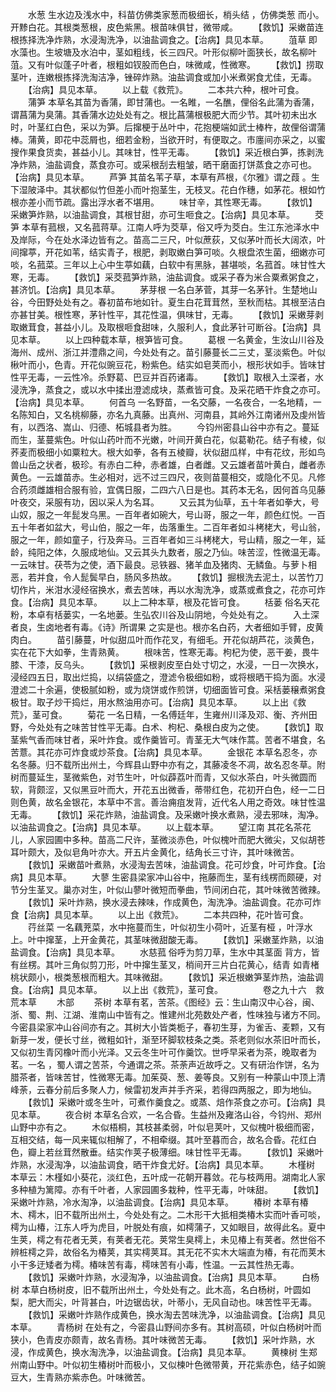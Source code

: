<!-- { "loadSidebar": true } -->
　　水葱 生水边及浅水中，科苗仿佛类家葱而极细长，梢头结 ，仿佛类葱 而小。开黪白花。其根类葱根，皮色紫黑。根苗味俱甘，微带咸。
　　【救饥】采嫩苗连根拣择洗净炸熟，水浸淘洗净，以油盐调食之。【治病】具见本草。
　　菹草 即水藻也。生坡塘及水泊中，茎如粗线，长三四尺。叶形似柳叶面狭长，故名柳叶菹。又有叶似蓬子叶者，根粗如钗股而色白，味微咸，性微寒。
　　【救饥】捞取茎叶，连嫩根拣择洗淘洁净，锉碎炸熟。油盐调食或加小米煮粥食尤佳，无毒。
　　【治病】具见本草。
　　以上载《救荒》。
　　二本共六种，根叶可食。
　　蒲笋 本草名其苗为香蒲，即甘蒲也。一名睢，一名醮，俚俗名此蒲为香蒲，谓菖蒲为臭蒲。其香蒲水边处处有之。根比菖蒲根极肥大而少节。其叶初未出水时，叶茎红白色，采以为笋。后撺梗于丛叶中，花抱梗端如武士棒杵，故俚俗谓蒲棒。蒲黄，即花中蕊屑也，细若金粉，当欲开时，有便取之。市廛间亦采之，以蜜搜作果食货卖，甚益小儿。其味甘，性平无毒。
　　【救饥】采近根白笋，拣剥洗净炸熟，油盐调食，蒸食亦可。或采根刮去粗皱，晒干磨面打饼蒸食之亦可也。【治病】具见本草。
　　芦笋 其苗名苇子草，本草有芦根，《尔雅》谓之葭 。生下湿陂泽中。其状都似竹但差小而叶抱茎生，无枝叉。花白作穗，如茅花。根如竹根亦差小而节疏。露出浮水者不堪用。
　　味甘辛，其性寒无毒。
　　【救饥】采嫩笋炸熟，以油盐调食，其根甘甜，亦可生咂食之。【治病】具见本草。
　　茭笋 本草有菰根，又名菰蒋草。江南人呼为茭草，俗又呼为茭白。生江东池泽水中及岸际，今在处水泽边皆有之。苗高二三尺，叶似蔗荻，又似茅叶而长大阔浓，叶间撺葶，开花如苇，结实青子，根肥，剥取嫩白笋可啖。久根盘浓生菌，细嫩亦可啖，名菰菜。三年以上心中生葶如藕，白软中有黑脉，甚堪啖，名菰首。味甘性大寒，无毒。
　　【救饥】采茭菰笋炸熟，油盐调食。或采子舂为米合粟煮粥食之，甚济饥。【治病】具见本草。
　　茅芽根 一名白茅菅，其芽一名茅针。生楚地山谷，今田野处处有之。春初苗布地如针。夏生白花茸茸然，至秋而枯。其根至洁白亦甚甘美。根性寒，茅针性平，其花性温，俱味甘，无毒。
　　【救饥】采嫩芽剥取嫩茸食，甚益小儿。及取根咂食甜味，久服利人，食此茅针可断谷。【治病】具见本草。
　　以上四种载本草，根笋皆可食。
　　葛根 一名黄金，生汝山川谷及海州、成州、浙江并澧鼎之间，今处处有之。苗引藤蔓长二三丈，茎淡紫色。叶似楸叶而小，色青。开花似豌豆花，粉紫色。结实如皂荚而小，根形状如手。皆味甘性平无毒，一云性冷。杀野葛、巴豆并百药诸毒。
　　【救饥】取根入土深者，水浸洗净，蒸食之，或以水中揉出澄滤成块，蒸煮皆可食。及采花晒干炸食之亦可。【治病】具见本草。
　　何首乌 一名野苗，一名交藤，一名夜合，一名地精，一名陈知白，又名桃柳藤，亦名九真藤。出真州、河南县，其岭外江南诸州及虔州皆有，以西洛、嵩山、归德、柘城县者为胜。
　　今钧州密县山谷中亦有之。蔓延而生，茎蔓紫色。叶似山药叶而不光嫩，叶间开黄白花，似葛勒花。结子有棱，似荞麦而极细小如粟粒大。根大如拳，各有五棱瓣，状似甜瓜样，中有花纹，形如鸟兽山岳之状者，极珍。有赤白二种，赤者雄，白者雌。又云雄者苗叶黄白，雌者赤黄色。一云雄苗赤。生必相对，远不过三四尺，夜则苗蔓相交，或隐化不见。凡修合药须雌雄相合服有验，宜偶日服，二四六八日是也。其药本无名，因何首乌见藤叶夜交，采服有功，因以采人为名耳。
　　又云其为仙草，五十年者如拳大，号山奴，服之一年髭发乌黑。一百年者如碗大，号山哥，服之一年，颜色红悦。一百五十年者如盆大，号山伯，服之一年，齿落重生。二百年者如斗栲栳大，号山翁，服之一年，颜如童子，行及奔马。三百年者如三斗栲栳大，号山精，服之一年，延龄，纯阳之体，久服成地仙。又云其头九数者，服之乃仙。味苦涩，性微温无毒。一云味甘。茯苓为之使，酒下最良。忌铁器、猪羊血及猪肉、无鳞鱼。与萝卜相恶，若并食，令人髭鬓早白，肠风多热故。
　　【救饥】掘根洗去泥土，以苦竹刀切作片，米泔水浸经宿换水，煮去苦味，再以水淘洗净，或蒸或煮食之，花亦可炸食。【治病】具见本草。
　　以上二种本草，根及花皆可食。
　　栝蒌 俗名天花粉，本卓有栝蒌实，一名地蒌。生弘农川谷及山阴地，今处处有之。
　　入土深者良，生卤地者有毒。《诗》所谓果 之实是也。根亦名白药，大者细如手臂，皮黄肉白。
　　苗引藤蔓，叶似甜瓜叶而作花叉，有细毛。开花似胡芦花，淡黄色，实在花下大如拳，生青熟黄。
　　根味苦，性寒无毒。枸杞为使，恶干姜，畏牛膝、干漆，反乌头。
　　【救饥】采根剥皮至白处寸切之，水浸，一日一次换水，浸经四五日，取出烂捣，以绢袋盛之，澄滤令极细如粉，或将根晒干捣为面。水浸澄滤二十余遍，使极腻如粉，或为烧饼或作煎饼，切细面皆可食。采栝蒌穣煮粥食极甘。取子炒干捣烂，用水熬油用亦可。【治病】具见本草。
　　以上出《救荒》，茎可食。
　　菊花 一名日精，一名傅廷年，生雍州川泽及邓、衡、齐州田野，今处处有之味苦甘性平无毒。白术、枸杞、桑根白皮为之使。
　　【救饥】取茎紫气香而味甘者，采叶炸食。或作羹皆可。青茎无大气味作蒿。苦者不堪食，名苦薏。其花亦可炸食或炒茶食。【治病】具见本草。
　　金银花 本草名忍冬，亦名冬藤。归不载所出州土，今辉县山野中亦有之，其藤凌冬不凋，故名忍冬草。附树而蔓延生，茎微紫色，对节生叶，叶似薜荔叶而青，又似水茶白，叶头微圆而软，背颇涩，又似黑豆叶而大，开花五出微香，蒂带红色，花初开白色，经一二日则色黄，故名金银花，本草中不言。善治痈疽发背，近代名人用之奇效。味甘性温无毒。
　　【救饥】采花炸熟，油盐调食。及采嫩叶换水煮熟，浸去邪味，淘净。以油盐调食之。【治病】具见本草。
　　以上载本草。
　　望江南 其花名茶花儿，人家园圃中多种。苗高二尺许，茎微淡赤色，叶似槐叶而肥大微尖，又似胡苍耳叶颇大，及似皂角叶亦大。开五片金黄化，结角长三寸许，其叶味微苦。
　　【救饥】采嫩苗叶煮熟，水浸淘去苦味，油盐调食。花可炒食，叶可炸食。【治病】具见本草。
　　大蓼 生密县梁家冲山谷中，拖藤而生，茎有线楞而颇硬，对节分生茎叉。巢亦对生，叶似山蓼叶微短而拳曲，节间闭白花，其叶味微苦微辣。
　　【救饥】采叶炸熟，换水浸去辣味，作成黄色，淘洗净。油盐调食。花亦可炸食【治病】具见本草。
　　以上出《救荒》。
　　二本共四种，花叶皆可食。
　　荇丝菜 一名藕茺菜，水中拖蔓而生，叶似初生小荷叶，近茎有桠 ，叶浮水上。叶中撺茎，上开金黄花，其茎味微甜酸无毒。
　　【救饥】采嫩茎炸熟，以油盐调食。【治病】具见本草。
　　水慈菰 俗呼为剪刀草，生水中其茎面 背方，皆有丝楞。其叶三角似剪刀形，叶中撺生茎叉，梢间开三片白花黄心，结青 如青楮桃状颇小，根类葱根而粗大。其味微甜。
　　【救饥】采近根嫩笋茎炸热，油盐调食。【治病】具见本草。
　　以上出《救荒》，茎可食。
　　
　　卷之九十六　救荒本草
　　木部
　　茶树 本草有茗，苦茶。《图经》云：生山南汉中心谷，闽、浙、蜀、荆、江湖、淮南山中皆有之。惟建州北苑数处产者，性味独与诸方不同。今密县梁家冲山谷间亦有之。其树大小皆类栀子，春初生芽，为雀舌、麦颗，又有新芽一发，便长寸丝，微粗如针，渐至环脚软枝条之类。茶老则似水茶旧叶而长，又似初生青冈橡叶而小光泽。又云冬生叶可作羹饮。世呼早采者为茶，晚取者为茗。一名 ，蜀人谓之苦茶，今通谓之茶。茶荼声近故呼之。又有研治作饼，名为腊茶者，皆味苦甘，性微寒无毒。加茱萸、葱、姜等良。又别有一种蒙山中顶上清峰荼，云春分前后多聚人力，候雷初发声并手齐采，若得四两服之，即为地仙。
　　【救饥】采嫩叶或冬生叶，可煮作羹食之。或蒸、焙作茶食之亦可。【治病】具见本草。
　　夜合树 本草名合欢，一名合昏。生益州及雍洛山谷，今钧州、郑州山野中亦有之。
　　木似梧桐，其枝甚柔弱，叶似皂荚叶，又似槐叶极细而密，互相交结，每一风来辄似相解了，不相牵缀。其叶至暮而合，故名合昏。花红白色，瓣上若丝茸然散垂。结实作荚子极薄细。味甘性平无毒。
　　【救饥】采嫩叶炸熟，水浸淘净，以油盐调食，晒干炸食尤好。【治病】具见本草。
　　木槿树 本草云：木槿如小葵花，淡红色，五叶成一花朝开暮敛。花与枝两用。湖南北人家多种植为篱障。亦有千叶者，人家园圃多栽种，性平无毒，叶味甜。
　　【救饥】采嫩叶炸熟，冷水淘净，以油盐调食。【治病】具见本草。
　　椿树 本草有椿木、樗木，旧不载所出州土，今处处有之。二木形干大抵相类椿木实而叶香可啖，樗为山椿，江东人呼为虎目，叶脱处有痕，如樗蒲子，又如眼目，故得此名。夏中生荚，樗之有花者无荚，有荚者无花。荚常生臭樗上，未见椿上有荚者。然世俗不辨桩樗之异，故俗名为椿荚，其实樗荚耳。其无花不实木大端直为椿，有花而荚木小干多迂矮者为樗。椿味苦有毒，樗味苦有小毒，性温。一云其性热无毒。
　　【救饥】采嫩叶炸熟，水浸淘净，以油盐调食。【治病】具见本草。
　　白杨树 本草白杨树皮，旧不载所出州土，今处处有之。此木高，名白杨树，叶圆如梨，肥大而尖，叶背甚白，叶边锯齿状，叶蒂小，无风自动也。味苦性平无毒。
　　【救饥】采嫩叶炸熟作成黄色，换水淘去苦味洗净，以油盐调食。【治病】具见本草。
　　青杨树 在处有之，今密县山野间亦多有。其树高硕，叶似白杨树叶而狭小，色青皮亦颇青，故名青杨。其叶味微苦无毒。
　　【救饥】采叶炸熟，水浸，作成黄色，换水淘洗净，以油盐调食。【治病】具见本草。
　　黄楝树 生郑州南山野中。叶似初生椿树叶而极小，又似楝叶色微带黄，开花紫赤色，结子如豌豆大，生青熟亦紫赤色。叶味微苦。
